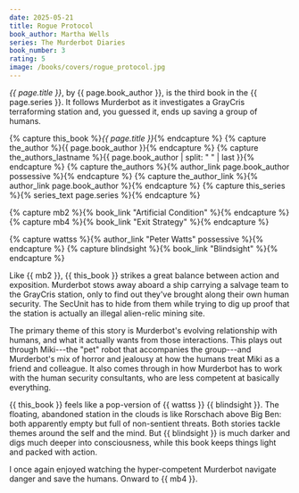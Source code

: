 ```yaml
---
date: 2025-05-21
title: Rogue Protocol
book_author: Martha Wells
series: The Murderbot Diaries
book_number: 3
rating: 5
image: /books/covers/rogue_protocol.jpg
---
```


<cite class="book-title">{{ page.title }}</cite>, by <span
class="author-name">{{ page.book_author }}</span>, is the third book in the
<span class="book-series">{{ page.series }}</span>. It follows Murderbot as it
investigates a GrayCris terraforming station and, you guessed it, ends up
saving a group of humans.

{% capture this_book %}<cite class="book-title">{{ page.title }}</cite>{% endcapture %}
{% capture the_author %}<span class="author-name">{{ page.book_author }}</span>{% endcapture %}
{% capture the_authors_lastname %}<span class="author-name">{{ page.book_author | split: " " | last }}</span>{% endcapture %}
{% capture the_authors %}{% author_link page.book_author possessive %}{% endcapture %}
{% capture the_author_link %}{% author_link page.book_author %}{% endcapture %}
{% capture this_series %}{% series_text page.series %}{% endcapture %}

{% capture mb2 %}{% book_link "Artificial Condition" %}{% endcapture %}
{% capture mb4 %}{% book_link "Exit Strategy" %}{% endcapture %}

{% capture wattss %}{% author_link "Peter Watts" possessive %}{% endcapture %}
{% capture blindsight %}{% book_link "Blindsight" %}{% endcapture %}

Like {{ mb2 }}, {{ this_book }} strikes a great balance between action and
exposition. Murderbot stows away aboard a ship carrying a salvage team to the
GrayCris station, only to find out they've brought along their own human
security. The SecUnit has to hide from them while trying to dig up proof that
the station is actually an illegal alien-relic mining site.

The primary theme of this story is Murderbot's evolving relationship with
humans, and what it actually wants from those interactions. This plays out
through Miki---the "pet" robot that accompanies the group---and Murderbot's
mix of horror and jealousy at how the humans treat Miki as a friend and
colleague. It also comes through in how Murderbot has to work with the human
security consultants, who are less competent at basically everything.

{{ this_book }} feels like a pop-version of {{ wattss }} {{ blindsight }}. The
floating, abandoned station in the clouds is like Rorschach above Big Ben:
both apparently empty but full of non-sentient threats. Both stories tackle
themes around the self and the mind. But {{ blindsight }} is much darker and
digs much deeper into consciousness, while this book keeps things light and
packed with action.

I once again enjoyed watching the hyper-competent Murderbot navigate danger
and save the humans. Onward to {{ mb4 }}.
